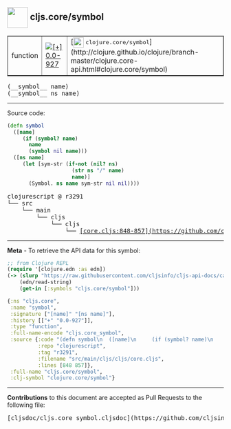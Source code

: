 ## <img width="48px" valign="middle" src="http://i.imgur.com/Hi20huC.png"> cljs.core/symbol

 <table border="1">
<tr>

<td>function</td>
<td><a href="https://github.com/cljsinfo/cljs-api-docs/tree/0.0-927"><img valign="middle" alt="[+] 0.0-927" src="https://img.shields.io/badge/+-0.0--927-lightgrey.svg"></a> </td>
<td>
[<img height="24px" valign="middle" src="http://i.imgur.com/1GjPKvB.png"> <samp>clojure.core/symbol</samp>](http://clojure.github.io/clojure/branch-master/clojure.core-api.html#clojure.core/symbol)
</td>
</tr>
</table>

 <samp>
(__symbol__ name)<br>
</samp>
 <samp>
(__symbol__ ns name)<br>
</samp>

---





Source code:

```clj
(defn symbol
  ([name]
     (if (symbol? name)
       name
       (symbol nil name)))
  ([ns name]
     (let [sym-str (if-not (nil? ns)
                     (str ns "/" name)
                     name)]
       (Symbol. ns name sym-str nil nil))))
```

 <pre>
clojurescript @ r3291
└── src
    └── main
        └── cljs
            └── cljs
                └── <ins>[core.cljs:848-857](https://github.com/clojure/clojurescript/blob/r3291/src/main/cljs/cljs/core.cljs#L848-L857)</ins>
</pre>


---

__Meta__ - To retrieve the API data for this symbol:

```clj
;; from Clojure REPL
(require '[clojure.edn :as edn])
(-> (slurp "https://raw.githubusercontent.com/cljsinfo/cljs-api-docs/catalog/cljs-api.edn")
    (edn/read-string)
    (get-in [:symbols "cljs.core/symbol"]))
```

```clj
{:ns "cljs.core",
 :name "symbol",
 :signature ["[name]" "[ns name]"],
 :history [["+" "0.0-927"]],
 :type "function",
 :full-name-encode "cljs.core_symbol",
 :source {:code "(defn symbol\n  ([name]\n     (if (symbol? name)\n       name\n       (symbol nil name)))\n  ([ns name]\n     (let [sym-str (if-not (nil? ns)\n                     (str ns \"/\" name)\n                     name)]\n       (Symbol. ns name sym-str nil nil))))",
          :repo "clojurescript",
          :tag "r3291",
          :filename "src/main/cljs/cljs/core.cljs",
          :lines [848 857]},
 :full-name "cljs.core/symbol",
 :clj-symbol "clojure.core/symbol"}

```

---

__Contributions__ to this document are accepted as Pull Requests to the following file:

 <pre>
[cljsdoc/cljs.core_symbol.cljsdoc](https://github.com/cljsinfo/cljs-api-docs/blob/master/cljsdoc/cljs.core_symbol.cljsdoc)
</pre>

